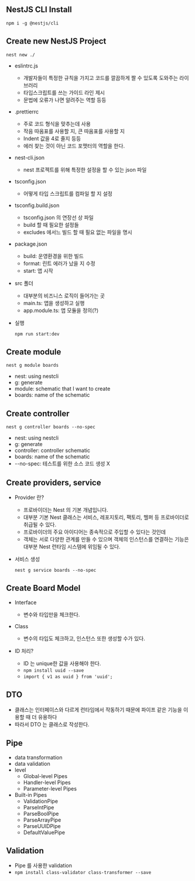 ## NestJS CLI Install

```shell
npm i -g @nestjs/cli
```

## Create new NestJS Project

```shell
nest new ./
```

- eslintrc.js

  - 개발자들이 특정한 규칙을 가지고 코드를 깔끔하게 짤 수 있도록 도와주는 라이브러리
  - 타입스크립트를 쓰는 가이드 라인 제시
  - 문법에 오류가 나면 알려주는 역할 등등

- .prettierrc

  - 주로 코드 형식을 맞추는데 사용
  - 작음 따옴표를 사용할 지, 큰 따옴표를 사용할 지
  - Indent 값을 4로 줄지 등등
  - 에러 찾는 것이 아닌 코드 포맷터의 역할을 한다.

- nest-cli.json

  - nest 프로젝트를 위해 특정한 설정을 할 수 있는 json 파일

- tsconfig.json

  - 어떻게 타입 스크립트를 컴파일 할 지 설정

- tsconfig.build.json

  - tsconfig.json 의 연장선 상 파일
  - build 할 때 필요한 설정들
  - excludes 에서느 빌드 할 때 필요 없는 파일을 명시

- package.json

  - build: 운영환경을 위한 빌드
  - format: 린트 에러가 났을 지 수정
  - start: 앱 시작

- src 폴더

  - 대부분의 비즈니스 로직이 들어가는 곳
  - main.ts: 앱을 생성하고 실행
  - app.module.ts: 앱 모듈을 정의(?)

- 실행
  ```shell
  npm run start:dev
  ```

## Create module

```shell
nest g module boards
```

- nest: using nestcli
- g: generate
- module: schematic that I want to create
- boards: name of the schematic


## Create controller

```shell
nest g controller boards --no-spec
```

- nest: using nestcli
- g: generate
- controller: controller schematic
- boards: name of the schematic
- --no-spec: 테스트를 위한 소스 코드 생성 X


## Create providers, service

- Provider 란?
  - 프로바이더는 Nest 의 기본 개념입니다.
  - 대부분 기본 Nest 클래스는 서비스, 레포지토리, 팩토리, 헬퍼 등 프로바이더로 취급될 수 있다.
  - 프로바이더의 주요 아이디어는 종속적으로 주입할 수 있다는 것인데
  - 객체는 서로 다양한 관계를 만들 수 있으며 객체의 인스턴스를 연결하는 기능은 대부분 Nest 런타임 시스템에 위임될 수 있다.

- 서비스 생성
  ```shell
  nest g service boards --no-spec
  ```

## Create Board Model

- Interface
  - 변수와 타입만을 체크한다.
- Class

  - 변수의 타입도 체크하고, 인스턴스 또한 생성할 수가 있다.

- ID 처리?
  - ID 는 unique한 값을 사용해야 한다.
  - `npm install uuid --save`
  - `import { v1 as uuid } from 'uuid';`

## DTO

- 클래스는 인터페이스와 다르게 런타임에서 작동하기 때문에 파이프 같은 기능을 이용할 때 더 유용하다
- 따라서 DTO 는 클래스로 작성한다.

## Pipe

- data transformation
- data validation
- level
  - Global-level Pipes
  - Handler-level Pipes
  - Parameter-level Pipes
- Built-in Pipes
  - ValidationPipe
  - ParseIntPipe
  - ParseBoolPipe
  - ParseArrayPipe
  - ParseUUIDPipe
  - DefaultValuePipe

## Validation

- Pipe 를 사용한 validation
- `npm install class-validator class-transformer --save`

